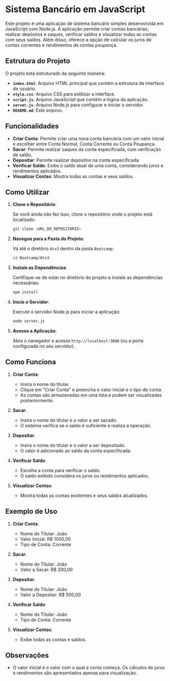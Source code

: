 # Sistema Bancário em JavaScript

Este projeto é uma aplicação de sistema bancário simples desenvolvida em JavaScript com Node.js. A aplicação permite criar contas bancárias, realizar depósitos e saques, verificar saldos e visualizar todas as contas com seus saldos. Além disso, oferece a opção de calcular os juros de contas correntes e rendimentos de contas poupança.

## Estrutura do Projeto

O projeto está estruturado da seguinte maneira:

- **`index.html`**: Arquivo HTML principal que contém a estrutura da interface de usuário.
- **`style.css`**: Arquivo CSS para estilizar a interface.
- **`script.js`**: Arquivo JavaScript que contém a lógica da aplicação.
- **`server.js`**: Arquivo Node.js para configurar e iniciar o servidor.
- **`README.md`**: Este arquivo.

## Funcionalidades

- **Criar Conta**: Permite criar uma nova conta bancária com um valor inicial e escolher entre Conta Normal, Conta Corrente ou Conta Poupança.
- **Sacar**: Permite realizar saques da conta especificada, com verificação de saldo.
- **Depositar**: Permite realizar depósitos na conta especificada.
- **Verificar Saldo**: Exibe o saldo atual de uma conta, considerando juros e rendimentos aplicados.
- **Visualizar Contas**: Mostra todas as contas e seus saldos.

## Como Utilizar

1. **Clone o Repositório**:

    Se você ainda não fez isso, clone o repositório onde o projeto está localizado:

    ```bash
    git clone <URL_DO_REPOSITORIO>
    ```

2. **Navegue para a Pasta do Projeto**:

    Vá até o diretório `Atv3` dentro da pasta `Bootcamp`:

    ```bash
    cd Bootcamp/Atv3
    ```

3. **Instale as Dependências**:

    Certifique-se de estar no diretório do projeto e instale as dependências necessárias:

    ```bash
    npm install
    ```

4. **Inicie o Servidor**:

    Execute o servidor Node.js para iniciar a aplicação:

    ```bash
    node server.js
    ```

5. **Acesse a Aplicação**:

    Abra o navegador e acesse `http://localhost:3000` (ou a porta configurada no seu servidor).

## Como Funciona

1. **Criar Conta**:
    - Insira o nome do titular.
    - Clique em "Criar Conta" e preencha o valor inicial e o tipo de conta.
    - As contas são armazenadas em uma lista e podem ser visualizadas posteriormente.

2. **Sacar**:
    - Insira o nome do titular e o valor a ser sacado.
    - O sistema verifica se o saldo é suficiente e realiza a operação.

3. **Depositar**:
    - Insira o nome do titular e o valor a ser depositado.
    - O valor é adicionado ao saldo da conta especificada.

4. **Verificar Saldo**:
    - Escolha a conta para verificar o saldo.
    - O saldo exibido considera os juros ou rendimentos aplicados.

5. **Visualizar Contas**:
    - Mostra todas as contas existentes e seus saldos atualizados.

## Exemplo de Uso

1. **Criar Conta**:

    - Nome do Titular: João
    - Valor Inicial: R$ 1000,00
    - Tipo de Conta: Corrente

2. **Sacar**:

    - Nome do Titular: João
    - Valor a Sacar: R$ 200,00

3. **Depositar**:

    - Nome do Titular: João
    - Valor a Depositar: R$ 500,00

4. **Verificar Saldo**:

    - Nome do Titular: João
    - Tipo de Conta: Corrente

5. **Visualizar Contas**:

    - Exibe todas as contas e saldos.

## Observações

- O valor inicial é o valor com o qual a conta começa. Os cálculos de juros e rendimentos são apresentados apenas para visualização.
